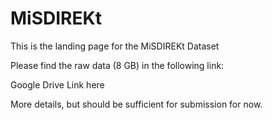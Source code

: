 # MiSDIREKt

This is the landing page for the MiSDIREKt Dataset 

Please find the raw data (8 GB) in the following link:

Google Drive Link here

More details, but should be sufficient for submission for now.
